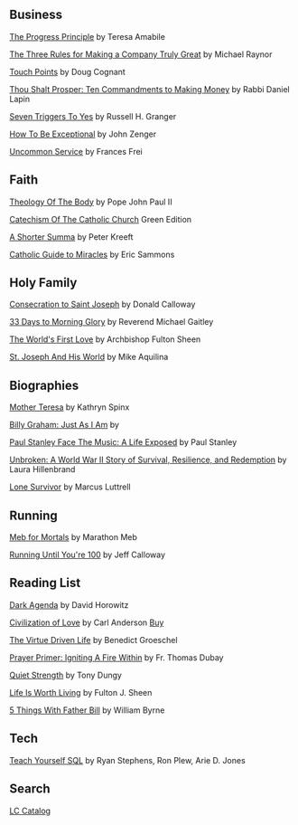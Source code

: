 Business
---
[The Progress Principle](http://www.progressprinciple.com/books/single/the_progress_principle) 
by Teresa Amabile    

[The Three Rules for Making a Company Truly Great](https://hbr.org/2013/04/three-rules-for-making-a-company-truly-great) 
by Michael Raynor

[Touch Points](https://conantleadership.com/books/touchpoints/) 
by Doug Cognant  

[Thou Shalt Prosper: Ten Commandments to Making Money](https://lccn.loc.gov/2009038783) 
by Rabbi Daniel Lapin  

[Seven Triggers To Yes](https://lccn.loc.gov/2007035871) 
by Russell H. Granger  

[How To Be Exceptional](https://lccn.loc.gov/2012016230) 
by John Zenger  

[Uncommon Service]() 
by Frances Frei  

Faith  
---
[Theology Of The Body]() 
by Pope John Paul II  

[Catechism Of The Catholic Church]() 
Green Edition  

[A Shorter Summa]() 
by Peter Kreeft  

[Catholic Guide to Miracles](https://www.sophiainstitute.com/products/item/the-catholic-guide-to-miracles) 
by Eric Sammons

Holy Family
---
[Consecration to Saint Joseph](https://www.consecrationtostjoseph.org/) 
by Donald Calloway  

[33 Days to Morning Glory](https://www.shopmercy.org/33-days-to-morning-glory.html) 
by Reverend Michael Gaitley  
   
[The World's First Love](https://www.ignatius.com/The-Worlds-First-Love-2nd-edition-P2860.aspx) 
by Archbishop Fulton Sheen  

[St. Joseph And His World](https://scepterpublishers.org/products/st-joseph-and-his-world) 
by Mike Aquilina

Biographies
---
[Mother Teresa](https://www.harpercollins.com/products/mother-teresa-revised-edition-kathryn-spink) 
by Kathryn Spinx  

[Billy Graham: Just As I Am]() 
by 

[Paul Stanley Face The Music: A Life Exposed](https://lccn.loc.gov/2013037896) 
by Paul Stanley

[Unbroken: A World War II Story of Survival, Resilience, and Redemption](https://lccn.loc.gov/2013497761)
by Laura Hillenbrand

[Lone Survivor](https://lccn.loc.gov/2014655097)
by Marcus Luttrell  

Running 
---
[Meb for Mortals](https://marathonmeb.com/product/autographed-meb-for-mortals/) 
by Marathon Meb  

[Running Until You're 100](https://www.biblio.com/9781841263090) 
by Jeff Calloway  

Reading List
---
[Dark Agenda](https://lccn.loc.gov/2018277449) 
by David Horowitz

[Civilization of Love](http://www.acivilizationoflove.com/)
by Carl Anderson [Buy](https://www.knightsgear.com/products/605717)  

[The Virtue Driven Life](https://lccn.loc.gov/2006932354) 
by Benedict Groeschel

[Prayer Primer: Igniting A Fire Within](https://lccn.loc.gov/2018949828) 
by Fr. Thomas Dubay  

[Quiet Strength](https://lccn.loc.gov/2007300164) 
by Tony Dungy  

[Life Is Worth Living]() 
by Fulton J. Sheen

[5 Things With Father Bill](https://store.loyolapress.com/5-things-with-father-bill) 
by William Byrne

Tech
---
[Teach Yourself SQL](https://lccn.loc.gov/2011011148)
by Ryan Stephens, Ron Plew, Arie D. Jones  

Search  
---
[LC Catalog](https://catalog.loc.gov/)  
